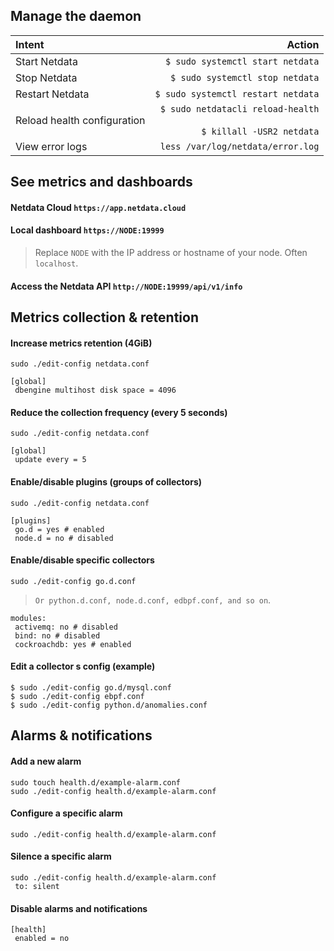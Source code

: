 ## Manage the daemon

| Intent                      |                                                                Action |
|:----------------------------|----------------------------------------------------------------------:|
| Start Netdata               |                                      `$ sudo systemctl start netdata` |
| Stop Netdata                |                                       `$ sudo systemctl stop netdata` |
| Restart Netdata             |                                    `$ sudo systemctl restart netdata` |
| Reload health configuration | `$ sudo netdatacli reload-health` <br></br> `$ killall -USR2 netdata` |
| View error logs             |                                     `less /var/log/netdata/error.log` |

## See metrics and dashboards

#### Netdata Cloud `https://app.netdata.cloud`

#### Local dashboard `https://NODE:19999`

> Replace `NODE` with the IP address or hostname of your node. Often `localhost`.

#### Access the Netdata API `http://NODE:19999/api/v1/info`

## Metrics collection & retention

#### Increase metrics retention (4GiB)

```
sudo ./edit-config netdata.conf
```

```
[global]
 dbengine multihost disk space = 4096
```

#### Reduce the collection frequency (every 5 seconds)

```
sudo ./edit-config netdata.conf
```

```
[global]
 update every = 5
```

#### Enable/disable plugins (groups of collectors)

```
sudo ./edit-config netdata.conf
```

```
[plugins]
 go.d = yes # enabled
 node.d = no # disabled
```

#### Enable/disable specific collectors

```
sudo ./edit-config go.d.conf
```

> `Or python.d.conf, node.d.conf, edbpf.conf, and so on`.

```
modules:
 activemq: no # disabled
 bind: no # disabled
 cockroachdb: yes # enabled
 ```

#### Edit a collector s config (example)

```
$ sudo ./edit-config go.d/mysql.conf
$ sudo ./edit-config ebpf.conf
$ sudo ./edit-config python.d/anomalies.conf
```

## Alarms & notifications

#### Add a new alarm

```
sudo touch health.d/example-alarm.conf
sudo ./edit-config health.d/example-alarm.conf
```

#### Configure a specific alarm

```
sudo ./edit-config health.d/example-alarm.conf
```

#### Silence a specific alarm

```
sudo ./edit-config health.d/example-alarm.conf
 to: silent
```

#### Disable alarms and notifications

```
[health]
 enabled = no
```
